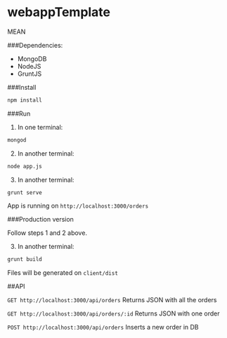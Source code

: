 # webappTemplate
MEAN

###Dependencies:
- MongoDB
- NodeJS
- GruntJS

###Install

```bash
npm install
```

###Run

1. In one terminal:
```bash
mongod
```

2. In another terminal:
```bash
node app.js
```

3. In another terminal:
```bash
grunt serve
```

App is running on `http://localhost:3000/orders`

###Production version

Follow steps 1 and 2 above.

3. In another terminal:
```bash
grunt build
```

Files will be generated on `client/dist`

##API

`GET http://localhost:3000/api/orders`
Returns JSON with all the orders

`GET http://localhost:3000/api/orders/:id`
Returns JSON with one order

`POST http://localhost:3000/api/orders`
Inserts a new order in DB
